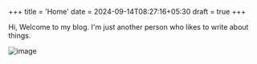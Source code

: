 +++
title = 'Home'
date = 2024-09-14T08:27:16+05:30
draft = true
+++

Hi, Welcome to my blog.
I'm just another person who likes to write about things.

![image](./images/image.png)

